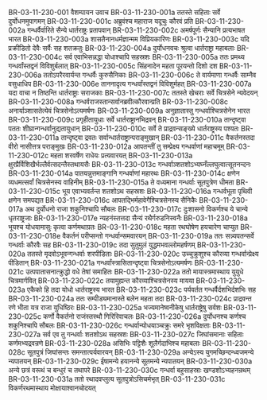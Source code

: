 BR-03-11-230-001	वैशम्पायन उवाच
BR-03-11-230-001a	ततस्ते सहिताः सर्वे दुर्योधनमुपागमन्
BR-03-11-230-001c	अब्रुवंश्च महाराज यदूचुः कौरवं प्रति
BR-03-11-230-002a	गन्धर्वैर्वारिते सैन्ये धार्तराष्ट्रः प्रतापवान्
BR-03-11-230-002c	अमर्षपूर्णः सैन्यानि प्रत्यभाषत भारत
BR-03-11-230-003a	शासतैनानधर्मज्ञान्मम विप्रियकारिणः
BR-03-11-230-003c	यदि प्रक्रीडितो देवैः सर्वैः सह शतक्रतुः
BR-03-11-230-004a	दुर्योधनवचः श्रुत्वा धार्तराष्ट्रा महाबलाः
BR-03-11-230-004c	सर्व एवाभिसन्नद्धा योधाश्चापि सहस्रशः
BR-03-11-230-005a	ततः प्रमथ्य गन्धर्वांस्तद्वनं विविशुर्बलात्
BR-03-11-230-005c	सिंहनादेन महता पूरयन्तो दिशो दश
BR-03-11-230-006a	ततोऽपरैरवार्यन्त गन्धर्वैः कुरुसैनिकाः
BR-03-11-230-006c	ते वार्यमाणा गन्धर्वैः साम्नैव वसुधाधिप
BR-03-11-230-006e	ताननादृत्य गन्धर्वांस्तद्वनं विविशुर्महत्
BR-03-11-230-007a	यदा वाचा न तिष्ठन्ति धार्तराष्ट्राः सराजकाः
BR-03-11-230-007c	ततस्ते खेचराः सर्वे चित्रसेने न्यवेदयन्
BR-03-11-230-008a	गन्धर्वराजस्तान्सर्वानब्रवीत्कौरवान्प्रति
BR-03-11-230-008c	अनार्याञ्शासतेत्येवं चित्रसेनोऽत्यमर्षणः
BR-03-11-230-009a	अनुज्ञातास्तु गन्धर्वाश्चित्रसेनेन भारत
BR-03-11-230-009c	प्रगृहीतायुधाः सर्वे धार्तराष्ट्रानभिद्रवन्
BR-03-11-230-010a	तान्दृष्ट्वा पततः शीघ्रान्गन्धर्वानुद्यतायुधान्
BR-03-11-230-010c	सर्वे ते प्राद्रवन्सङ्ख्ये धार्तराष्ट्रस्य पश्यतः
BR-03-11-230-011a	तान्दृष्ट्वा द्रवतः सर्वान्धार्तराष्ट्रान्पराङ्मुखान्
BR-03-11-230-011c	वैकर्तनस्तदा वीरो नासीत्तत्र पराङ्मुखः
BR-03-11-230-012a	आपतन्तीं तु सम्प्रेक्ष्य गन्धर्वाणां महाचमूम्
BR-03-11-230-012c	महता शरवर्षेण राधेयः प्रत्यवारयत्
BR-03-11-230-013a	क्षुरप्रैर्विशिखैर्भल्लैर्वत्सदन्तैस्तथायसैः
BR-03-11-230-013c	गन्धर्वाञ्शतशोऽभ्यघ्नँल्लघुत्वात्सूतनन्दनः
BR-03-11-230-014a	पातयन्नुत्तमाङ्गानि गन्धर्वाणां महारथः
BR-03-11-230-014c	क्षणेन व्यधमत्सर्वां चित्रसेनस्य वाहिनीम्
BR-03-11-230-015a	ते वध्यमाना गन्धर्वाः सूतपुत्रेण धीमता
BR-03-11-230-015c	भूय एवाभ्यवर्तन्त शतशोऽथ सहस्रशः
BR-03-11-230-016a	गन्धर्वभूता पृथिवी क्षणेन समपद्यत
BR-03-11-230-016c	आपतद्भिर्महावेगैश्चित्रसेनस्य सैनिकैः
BR-03-11-230-017a	अथ दुर्योधनो राजा शकुनिश्चापि सौबलः
BR-03-11-230-017c	दुःशासनो विकर्णश्च ये चान्ये धृतराष्ट्रजाः
BR-03-11-230-017e	न्यहनंस्तत्तदा सैन्यं रथैर्गरुडनिस्वनैः
BR-03-11-230-018a	भूयश्च योधयामासुः कृत्वा कर्णमथाग्रतः
BR-03-11-230-018c	महता रथघोषेण हयचारेण चाप्युत
BR-03-11-230-018e	वैकर्तनं परीप्सन्तो गन्धर्वान्समवारयन्
BR-03-11-230-019a	ततः सन्न्यपतन्सर्वे गन्धर्वाः कौरवैः सह
BR-03-11-230-019c	तदा सुतुमुलं युद्धमभवल्लोमहर्षणम्
BR-03-11-230-020a	ततस्ते मृदवोऽभूवन्गन्धर्वाः शरपीडिताः
BR-03-11-230-020c	उच्चुक्रुशुश्च कौरव्या गन्धर्वान्प्रेक्ष्य पीडितान्
BR-03-11-230-021a	गन्धर्वांस्त्रासितान्दृष्ट्वा चित्रसेनोऽत्यमर्षणः
BR-03-11-230-021c	उत्पपातासनात्क्रुद्धो वधे तेषां समाहितः
BR-03-11-230-022a	ततो मायास्त्रमास्थाय युयुधे चित्रमार्गवित्
BR-03-11-230-022c	तयामुह्यन्त कौरव्याश्चित्रसेनस्य मायया
BR-03-11-230-023a	एकैको हि तदा योधो धार्तराष्ट्रस्य भारत
BR-03-11-230-023c	पर्यवर्तत गन्धर्वैर्दशभिर्दशभिः सह
BR-03-11-230-024a	ततः सम्पीड्यमानास्ते बलेन महता तदा
BR-03-11-230-024c	प्राद्रवन्त रणे भीता यत्र राजा युधिष्ठिरः
BR-03-11-230-025a	भज्यमानेष्वनीकेषु धार्तराष्ट्रेषु सर्वशः
BR-03-11-230-025c	कर्णो वैकर्तनो राजंस्तस्थौ गिरिरिवाचलः
BR-03-11-230-026a	दुर्योधनश्च कर्णश्च शकुनिश्चापि सौबलः
BR-03-11-230-026c	गन्धर्वान्योधयाञ्चक्रुः समरे भृशविक्षताः
BR-03-11-230-027a	सर्व एव तु गन्धर्वाः शतशोऽथ सहस्रशः
BR-03-11-230-027c	जिघांसमानाः सहिताः कर्णमभ्यद्रवन्रणे
BR-03-11-230-028a	असिभिः पट्टिशैः शूलैर्गदाभिश्च महाबलाः
BR-03-11-230-028c	सूतपुत्रं जिघांसन्तः समन्तात्पर्यवारयन्
BR-03-11-230-029a	अन्येऽस्य युगमच्छिन्दन्ध्वजमन्ये न्यपातयन्
BR-03-11-230-029c	ईषामन्ये हयानन्ये सूतमन्ये न्यपातयन्
BR-03-11-230-030a	अन्ये छत्रं वरूथं च बन्धुरं च तथापरे
BR-03-11-230-030c	गन्धर्वा बहुसाहस्राः खण्डशोऽभ्यहनन्रथम्
BR-03-11-230-031a	ततो रथादवप्लुत्य सूतपुत्रोऽसिचर्मभृत्
BR-03-11-230-031c	विकर्णरथमास्थाय मोक्षायाश्वानचोदयत्
